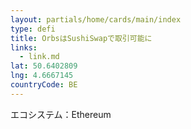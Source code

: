 ```yaml
---
layout: partials/home/cards/main/index
type: defi
title: OrbsはSushiSwapで取引可能に
links:
  - link.md
lat: 50.6402809
lng: 4.6667145
countryCode: BE
---
```


エコシステム：Ethereum
